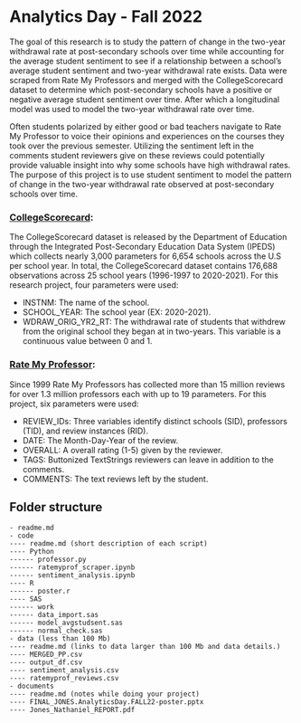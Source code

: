 # Analytics Day - Fall 2022

The goal of this research is to study the pattern of change in the two-year withdrawal rate at post-secondary schools over time while accounting for the average student sentiment to see if a relationship between a school’s average student sentiment and two-year withdrawal rate exists. Data were scraped from Rate My Professors and merged with the CollegeScorecard dataset to determine which post-secondary schools have a positive or negative average student sentiment over time. After which a longitudinal model was used to model the two-year withdrawal rate over time.

Often students polarized by either good or bad teachers navigate to Rate My Professor to voice their opinions and experiences on the courses they took over the previous semester. Utilizing the sentiment left in the comments student reviewers give on these reviews could potentially provide valuable insight into why some schools have high withdrawal rates. The purpose of this project is to use student sentiment to model the pattern of change in the two-year withdrawal rate observed at post-secondary schools over time. 


### [CollegeScorecard](https://collegescorecard.ed.gov/data): 
The CollegeScorecard dataset is released by the Department of Education through the Integrated Post-Secondary Education Data System (IPEDS) which collects nearly 3,000 parameters for 6,654 schools across the U.S per school year. In total, the CollegeScorecard dataset contains 176,688 observations across 25 school years (1996-1997 to 2020-2021). For this research project, four parameters were used:

- INSTNM: The name of the school.
- SCHOOL_YEAR: The school year (EX: 2020-2021). 
- WDRAW_ORIG_YR2_RT: The withdrawal rate of students that withdrew from the original school they began at in two-years. This variable is a continuous value between 0 and 1.

### [Rate My Professor](https://www.ratemyprofessors.com/):
Since 1999 Rate My Professors has collected more than 15 million reviews for over 1.3 million professors each with up to 19 parameters. For this project, six parameters were used:

- REVIEW_IDs: Three variables identify distinct schools (SID), professors (TID), and review instances (RID). 
- DATE: The Month-Day-Year of the review.
- OVERALL: A overall rating (1-5) given by the reviewer. 
- TAGS: Buttonized TextStrings reviewers can leave in addition to the comments.
- COMMENTS: The text reviews left by the student.



## Folder structure

```
- readme.md
- code
---- readme.md (short description of each script)
---- Python
------ professor.py
------ ratemyprof_scraper.ipynb
------ sentiment_analysis.ipynb
---- R
------ poster.r
---- SAS
------ work
------ data_import.sas
------ model_avgstudsent.sas
------ normal_check.sas
- data (less than 100 Mb)
---- readme.md (links to data larger than 100 Mb and data details.)
---- MERGED_PP.csv
---- output_df.csv
---- sentiment_analysis.csv
---- ratemyprof_reviews.csv
- documents
---- readme.md (notes while doing your project)
---- FINAL_JONES.AnalyticsDay.FALL22-poster.pptx
---- Jones_Nathaniel_REPORT.pdf
```